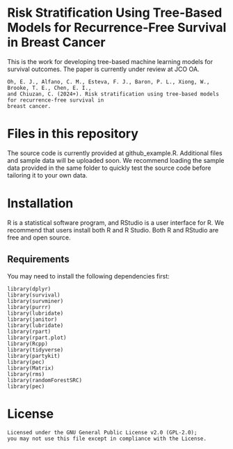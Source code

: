 # Risk Stratification Using Tree-Based Models for Recurrence-Free Survival in Breast Cancer
This is the work for developing tree-based machine learning models for survival outcomes. The paper is currently under review at JCO OA.
```{r}
Oh, E. J., Alfano, C. M., Esteva, F. J., Baron, P. L., Xiong, W., Brooke, T. E., Chen, E. I.,
and Chiuzan, C. (2024+). Risk stratification using tree-based models for recurrence-free survival in
breast cancer.
```

# Files in this repository
The source code is currently provided at github_example.R. Additional files and sample data will be uploaded soon. We recommend loading the sample data provided in the same folder to quickly test the source code before tailoring it to your own data.

# Installation
R is a statistical software program, and RStudio is a user interface for R. We recommend that users install both R and R Studio. Both R and RStudio are free and open source.

## Requirements
You may need to install the following dependencies first:
```{r}
library(dplyr)
library(survival)
library(survminer)
library(purrr)
library(lubridate)
library(janitor)
library(lubridate)
library(rpart)
library(rpart.plot)
library(Rcpp)
library(tidyverse)
library(partykit)
library(pec)
library(Matrix)
library(rms)
library(randomForestSRC)
library(pec)
```

# License
```{r}
Licensed under the GNU General Public License v2.0 (GPL-2.0);
you may not use this file except in compliance with the License.
```
